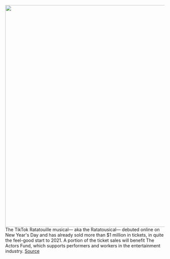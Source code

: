 <img src='https://cdn.vox-cdn.com/thumbor/DWGneq2IlrIEsiawL92IU8ItxME=/0x0:1869x993/1200x800/filters:focal(786x348:1084x646)/cdn.vox-cdn.com/uploads/chorus_image/image/68609788/ratatouille_tituss.0.jpg' width='700px' /><br/>
The TikTok Ratatouille musical— aka the Ratatousical— debuted online on New Year's Day and has already sold more than $1 million in tickets, in quite the feel-good start to 2021. A portion of the ticket sales will benefit The Actors Fund, which supports performers and workers in the entertainment industry.
<a href='https://www.theverge.com/2021/1/2/22210416/ratatouille-tiktok-musical-1-million-actors-fund-disney-pixar-broadway'> Source <a/>